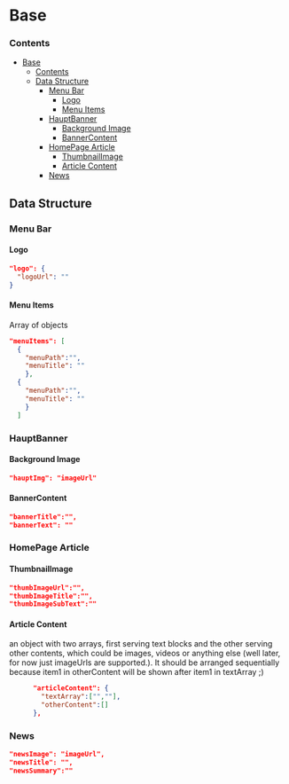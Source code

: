 # Base
### Contents
- [Base](#base)
    - [Contents](#contents)
  - [Data Structure](#data-structure)
    - [Menu Bar](#menu-bar)
      - [Logo](#logo)
      - [Menu Items](#menu-items)
    - [HauptBanner](#hauptbanner)
      - [Background Image](#background-image)
      - [BannerContent](#bannercontent)
    - [HomePage Article](#homepage-article)
      - [ThumbnailImage](#thumbnailimage)
      - [Article Content](#article-content)
    - [News](#news)

## Data Structure

### Menu Bar
#### Logo
``` JSON
"logo": {
  "logoUrl": ""
}

```
#### Menu Items
Array of objects

``` JSON
"menuItems": [
  {
    "menuPath":"",
    "menuTitle": ""
    },
  {
    "menuPath":"",
    "menuTitle": ""
    }
  ]
```

### HauptBanner
#### Background Image
``` JSON
"hauptImg": "imageUrl"
```

#### BannerContent
``` JSON
"bannerTitle":"",
"bannerText": ""
```

### HomePage Article
#### ThumbnailImage
``` JSON
"thumbImageUrl":"",
"thumbImageTitle":"",
"thumbImageSubText":""
```
#### Article Content
an object with two arrays, first serving text blocks and the other serving other contents, which could be images, videos or anything else (well later, for now just imageUrls are supported.). It should be arranged sequentially because item1 in otherContent will be shown after item1 in textArray ;)
``` JSON
      "articleContent": {
        "textArray":["",""],
        "otherContent":[]
      },
```

### News
``` JSON
"newsImage": "imageUrl",
"newsTitle": "",
"newsSummary":""
```
